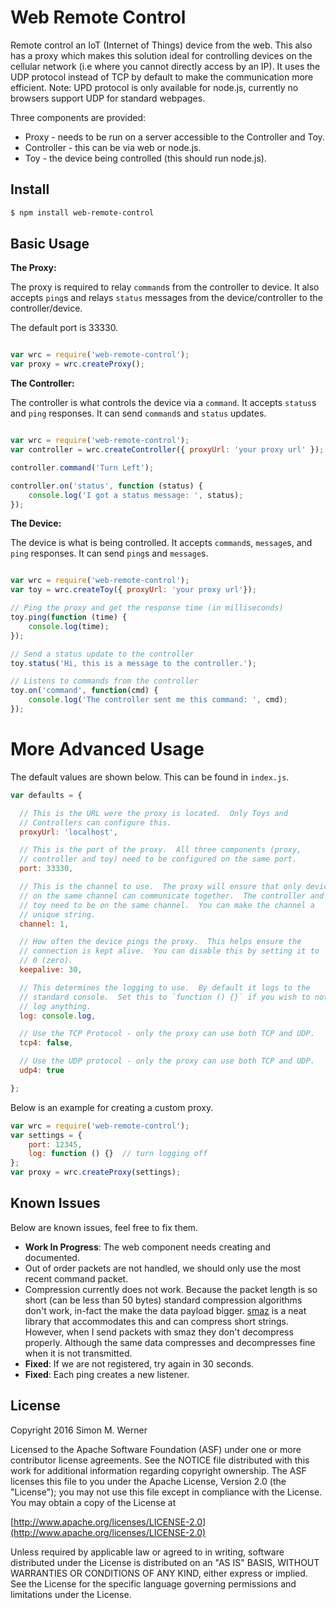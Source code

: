 # Web Remote Control
Remote control an IoT (Internet of Things) device from the web.  This also has a proxy which makes this solution ideal for controlling devices on the cellular network (i.e where you cannot directly access by an IP).  It uses the UDP protocol instead of TCP by default to make the communication more efficient.  Note: UPD protocol is only available for node.js, currently no browsers support UDP for standard webpages.

Three components are provided:
- Proxy - needs to be run on a server accessible to the Controller and Toy.
- Controller - this can be via web or node.js.
- Toy - the device being controlled (this should run node.js).

## Install

```bash
$ npm install web-remote-control
```

## Basic Usage
**The Proxy:**

The proxy is required to relay `command`s from the controller to device. It also accepts `ping`s and relays `status` messages from the device/controller to the controller/device.

The default port is 33330.

```javascript

var wrc = require('web-remote-control');
var proxy = wrc.createProxy();
```

**The Controller:**

The controller is what controls the device via a `command`.  It accepts `status`s and `ping` responses.  It can send `command`s and `status` updates.

```javascript

var wrc = require('web-remote-control');
var controller = wrc.createController({ proxyUrl: 'your proxy url' });

controller.command('Turn Left');

controller.on('status', function (status) {
    console.log('I got a status message: ', status);
});
```

**The Device:**

The device is what is being controlled.  It accepts `command`s, `message`s, and `ping` responses.  It can send `ping`s and `message`s.

```javascript

var wrc = require('web-remote-control');
var toy = wrc.createToy({ proxyUrl: 'your proxy url'});

// Ping the proxy and get the response time (in milliseconds)
toy.ping(function (time) {
    console.log(time);
});

// Send a status update to the controller
toy.status('Hi, this is a message to the controller.');

// Listens to commands from the controller
toy.on('command', function(cmd) {
    console.log('The controller sent me this command: ', cmd);
});
```

# More Advanced Usage

The default values are shown below.  This can be found in `index.js`.

```javascript
var defaults = {

  // This is the URL were the proxy is located.  Only Toys and
  // Controllers can configure this.
  proxyUrl: 'localhost',

  // This is the port of the proxy.  All three components (proxy,
  // controller and toy) need to be configured on the same port.
  port: 33330,

  // This is the channel to use.  The proxy will ensure that only devices
  // on the same channel can communicate together.  The controller and
  // toy need to be on the same channel.  You can make the channel a
  // unique string.
  channel: 1,

  // How often the device pings the proxy.  This helps ensure the
  // connection is kept alive.  You can disable this by setting it to
  // 0 (zero).
  keepalive: 30,

  // This determines the logging to use.  By default it logs to the
  // standard console.  Set this to `function () {}` if you wish to not
  // log anything.
  log: console.log,

  // Use the TCP Protocol - only the proxy can use both TCP and UDP.
  tcp4: false,

  // Use the UDP protocol - only the proxy can use both TCP and UDP.
  udp4: true

};
```

Below is an example for creating a custom proxy.

```javascript
var wrc = require('web-remote-control');
var settings = {
    port: 12345,
    log: function () {}  // turn logging off
};
var proxy = wrc.createProxy(settings);
```

## Known Issues

Below are known issues, feel free to fix them.

- **Work In Progress**: The web component needs creating and documented.
- Out of order packets are not handled, we should only use the most recent command packet.
- Compression currently does not work.  Because the packet length is so short (can be less than 50 bytes) standard compression algorithms don't work, in-fact the make the data payload bigger.  [smaz](https://www.npmjs.com/package/smaz) is a neat library that accommodates this and can compress short strings.  However, when I send packets with smaz they don't decompress properly. Although the same data compresses and decompresses fine when it is not transmitted.
- **Fixed**: If we are not registered, try again in 30 seconds.
- **Fixed**: Each ping creates a new listener.

## License

Copyright 2016 Simon M. Werner

Licensed to the Apache Software Foundation (ASF) under one or more contributor license agreements.  See the NOTICE file distributed with this work for additional information regarding copyright ownership.  The ASF licenses this file to you under the Apache License, Version 2.0 (the "License"); you may not use this file except in compliance with the License.  You may obtain a copy of the License at

  [http://www.apache.org/licenses/LICENSE-2.0](http://www.apache.org/licenses/LICENSE-2.0)

Unless required by applicable law or agreed to in writing, software distributed under the License is distributed on an "AS IS" BASIS, WITHOUT WARRANTIES OR CONDITIONS OF ANY KIND, either express or implied.  See the License for the specific language governing permissions and limitations under the License.
